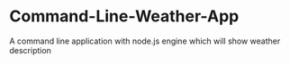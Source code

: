 # Command-Line-Weather-App
A command line application with node.js engine which will show weather description

